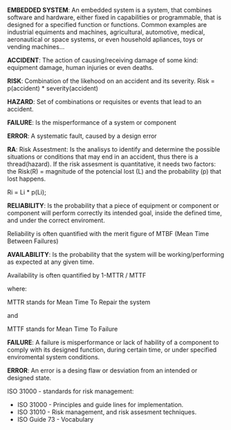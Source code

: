 **EMBEDDED SYSTEM**: An embedded system is a system, that combines software and hardware, either fixed in capabilities or programmable, that
is designed for a specified function or functions. Common examples are industrial equiments and machines, agricultural, automotive, medical, aeronautical or space systems, or even household apliances, toys or vending machines...

**ACCIDENT**: The action of causing/receiving damage of some kind: equipment damage, human injuries or even deaths.

**RISK**: Combination of the likehood on an accident and its severity.   Risk = p(accident) * severity(accident)

**HAZARD**: Set of combinations or requisites or events that lead to an accident.

**FAILURE**: Is the misperformance of a system or component
  
**ERROR**: A systematic fault, caused by a design error

**RA**: Risk Assestment: Is the analisys to identify and determine the possible situations or conditions that may end in an accident, thus 
there is a thread(hazard). If the risk assesment is quantitative, it needs two factors: the Risk(R) = magnitude of the potencial lost (L)
and the probability (p) that lost happens.

Ri = Li * p(Li);

**RELIABILITY**: Is the probability that a piece of equipment or component or component will perform correctly its intended goal, inside the defined time, and under the correct enviroment.

Reliability is often quantified with the merit figure of MTBF (Mean Time Between Failures) 

**AVAILABILITY**: Is the probability that the system will be working/performing as expected at any given time.

Availability is often quantified by 1-MTTR / MTTF 

where:

MTTR stands for Mean Time To Repair the system

and 

MTTF stands for Mean Time To Failure

**FAILURE**: A failure is misperformance or lack of hability of a component to comply with its designed function, during certain
time, or under specified enviromental system conditions.

**ERROR**: An error is a desing flaw or desviation from an intended or designed state.







ISO 31000 - standards for risk management:
 - ISO 31000 - Principles and guide lines for implementation.
 - ISO 31010 - Risk management, and risk assesment techniques. 
 - ISO Guide 73 - Vocabulary
